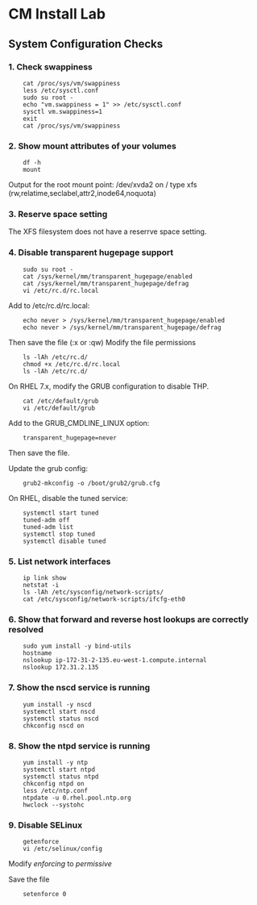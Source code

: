 # CM Install Lab

## System Configuration Checks

### 1. Check swappiness

```
    cat /proc/sys/vm/swappiness
    less /etc/sysctl.conf
    sudo su root -
    echo "vm.swappiness = 1" >> /etc/sysctl.conf
    sysctl vm.swappiness=1
    exit
    cat /proc/sys/vm/swappiness
```

### 2. Show mount attributes of your volumes

```
    df -h
    mount
```

Output for the root mount point:
/dev/xvda2 on / type xfs (rw,relatime,seclabel,attr2,inode64,noquota)

### 3. Reserve space setting

The XFS filesystem does not have a reserrve space setting.

### 4. Disable transparent hugepage support

```
    sudo su root -
    cat /sys/kernel/mm/transparent_hugepage/enabled
    cat /sys/kernel/mm/transparent_hugepage/defrag
    vi /etc/rc.d/rc.local
```

Add to /etc/rc.d/rc.local:

```
    echo never > /sys/kernel/mm/transparent_hugepage/enabled
    echo never > /sys/kernel/mm/transparent_hugepage/defrag
```

Then save the file (:x or :qw)
Modify the file permissions

```
    ls -lAh /etc/rc.d/
    chmod +x /etc/rc.d/rc.local
    ls -lAh /etc/rc.d/
```

On RHEL 7.x, modify the GRUB configuration to disable THP.

```
    cat /etc/default/grub
    vi /etc/default/grub
```

Add to the GRUB_CMDLINE_LINUX option:

```
    transparent_hugepage=never
```

Then save the file.

Update the grub config:

```
    grub2-mkconfig -o /boot/grub2/grub.cfg
```

On RHEL, disable the tuned service:

```
    systemctl start tuned
    tuned-adm off
    tuned-adm list
    systemctl stop tuned
    systemctl disable tuned
```

### 5. List network interfaces

```
    ip link show
    netstat -i
    ls -lAh /etc/sysconfig/network-scripts/
    cat /etc/sysconfig/network-scripts/ifcfg-eth0
```

### 6. Show that forward and reverse host lookups are correctly resolved

```
    sudo yum install -y bind-utils
    hostname
    nslookup ip-172-31-2-135.eu-west-1.compute.internal
    nslookup 172.31.2.135
```

### 7. Show the nscd service is running

```
    yum install -y nscd
    systemctl start nscd
    systemctl status nscd
    chkconfig nscd on
```

### 8. Show the ntpd service is running

```
    yum install -y ntp
    systemctl start ntpd
    systemctl status ntpd
    chkconfig ntpd on
    less /etc/ntp.conf
    ntpdate -u 0.rhel.pool.ntp.org
    hwclock --systohc
```

### 9. Disable SELinux

```
    getenforce
    vi /etc/selinux/config
```

Modify _enforcing_ to _permissive_

Save the file

```
    setenforce 0
```

